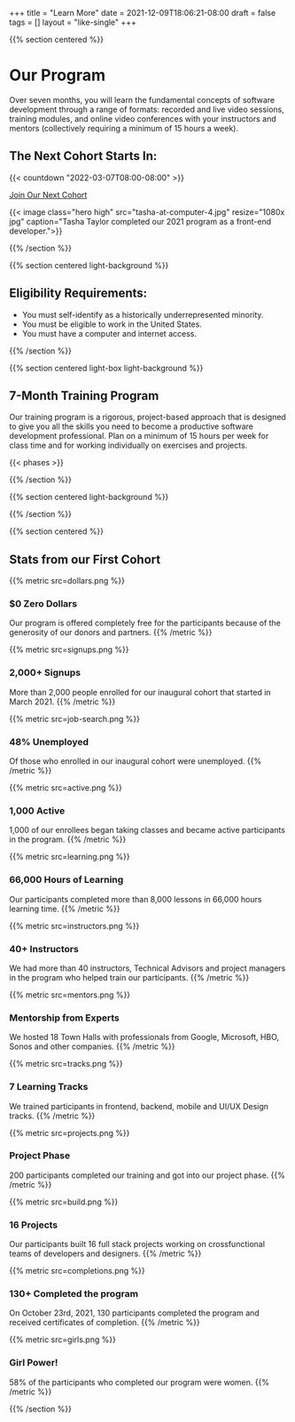 +++
title = "Learn More"
date = 2021-12-09T18:06:21-08:00
draft = false
tags = []
layout = "like-single"
+++

{{% section centered %}}

# Our Program

Over seven months, you will learn the fundamental concepts of software
development through a range of formats: recorded and live video sessions,
training modules, and online video conferences with your instructors and mentors
(collectively requiring a minimum of 15 hours a week).

## The Next Cohort Starts In:

{{< countdown "2022-03-07T08:00-08:00" >}}

<a class="button-like standout" href="/enroll">Join Our Next Cohort</a>

{{< image class="hero high" src="tasha-at-computer-4.jpg" resize="1080x jpg"
    caption="Tasha Taylor completed our 2021 program as a front-end developer.">}}

{{% /section %}}

{{% section centered light-background %}}

## Eligibility Requirements:

<div class="list">

- You must self-identify as a historically underrepresented minority.
- You must be eligible to work in the United States.
- You must have a computer and internet access.

</div>

{{% /section %}}

{{% section centered light-box light-background %}}

## 7-Month Training Program

Our training program is a rigorous, project-based approach that is designed to
give you all the skills you need to become a productive software development
professional. Plan on a minimum of 15 hours per week for class time and for
working individually on exercises and projects.

{{< phases >}}

{{% /section %}}

{{% section centered light-background %}}

{{% /section %}}

{{% section centered %}}

## Stats from our First Cohort

{{% metric src=dollars.png %}}
### $0 Zero Dollars
Our program is offered completely free for the participants because of the
generosity of our donors and partners.
{{% /metric %}}

{{% metric src=signups.png %}}
### 2,000+ Signups
More than 2,000 people enrolled for our inaugural cohort that started in March
2021.
{{% /metric %}}

{{% metric src=job-search.png %}}
### 48% Unemployed
Of those who enrolled in our inaugural cohort were unemployed.
{{% /metric %}}

{{% metric src=active.png %}}
### 1,000 Active
1,000 of our enrollees began taking classes and became active participants in
the program.
{{% /metric %}}

{{% metric src=learning.png %}}
### 66,000 Hours of Learning
Our participants completed more than 8,000 lessons in 66,000 hours learning
time.
{{% /metric %}}

{{% metric src=instructors.png %}}
### 40+ Instructors
We had more than 40 instructors, Technical Advisors and project managers in the
program who helped train our participants.
{{% /metric %}}

{{% metric src=mentors.png %}}
### Mentorship from Experts
We hosted 18 Town Halls with professionals from Google, Microsoft, HBO, Sonos
and other companies.
{{% /metric %}}

{{% metric src=tracks.png %}}
### 7 Learning Tracks
We trained participants in frontend, backend, mobile and UI/UX Design tracks.
{{% /metric %}}

{{% metric src=projects.png %}}
### Project Phase
200 participants completed our training and got into our project phase.
{{% /metric %}}

{{% metric src=build.png %}}
### 16 Projects
Our participants built 16 full stack projects working on crossfunctional teams
of developers and designers.
{{% /metric %}}

{{% metric src=completions.png %}}
### 130+ Completed the program
On October 23rd, 2021, 130 participants completed the program and received
certificates of completion.
{{% /metric %}}

{{% metric src=girls.png %}}
### Girl Power!
58% of the participants who completed our program were women.
{{% /metric %}}

{{% /section %}}
